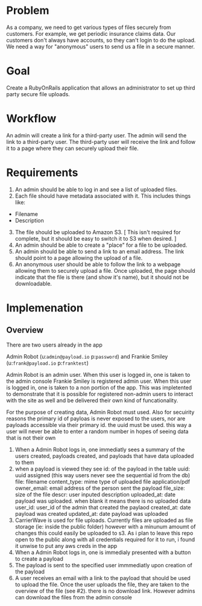 # Problem

As a company, we need to get various types of files securely from customers. For example, we get periodic insurance claims data. Our customers
don't always have accounts, so they can't login to do the upload. We need a way for "anonymous" users to send us a file in a secure manner.

# Goal
Create a RubyOnRails application that allows an administrator to set up third party secure file uploads.

# Workflow
An admin will create a link for a third-party user. The admin will send the link to a third-party user. The third-party user will receive the link and
follow it to a page where they can securely upload their file.

# Requirements
1. An admin should be able to log in and see a list of uploaded files.
2. Each file should have metadata associated with it. This includes things like:
  * Filename
  * Description
3. The file should be uploaded to Amazon S3. [ This isn't required for complete, but it should be easy to switch it to S3 when desired. ]
4. An admin should be able to create a "place" for a file to be uploaded.
5. An admin should be able to send a link to an email address. The link should point to a page allowing the upload of a file.
6. An anonymous user should be able to follow the link to a webpage allowing them to securely upload a file. Once uploaded, the page
should indicate that the file is there (and show it's name), but it should not be downloadable.

# Implemenation

## Overview

There are two users already in the app

Admin Robot (u:`admin@payload.io` p:`password`) and Frankie Smiley (u:`frank@payload.io` p:`franktest`)

Admin Robot is an admin user. When this user is logged in, one is taken to the admin console
Frankie Smiley is registered admin user.  When this user is logged in, one is taken to a non portion of the app. This was impletented to demonstrate that it is possible for registered non-admin users to interact with the site as well and be delivered their own kind of funcationality.

For the purpose of creating data, Admin Robot must used.  Also for secuirity reasons the primary id of payloas is never exposed to the users, nor are payloads accessible via their primary id.  the uuid must be used.  this way a user will never be able to enter a random number in hopes of seeing data that is not their own

1. When a Admin Robot logs in, one immediatly sees a summary of the users created, payloads created, and payloads that have data uploaded to them 
2. when a payload is viewed they see
id: of the payload in the table
uuid: uuid assigned (this way users never see the sequential id from the db)
file:  filename
content_type: mime type of uploaded file
application/pdf
owner_email: email address of the person sent the payload
file_size: size of the file
descr: user inputed description
uploaded_at: date payload was uploaded.  when blank it means there is no uploaded data
user_id: user_id of the admin that created the paylaod
created_at: date payload was created
updated_at: date payload was uploaded
3. CarrierWave is used for file uploads.  Currently files are uploaded as file storage (ie: inside the public folder) however with a minunum amoumt of changes this could easily be uploaded to s3.  As i plan to leave this repo open to the public along with all credentials required for it to run, i found it unwise to put any aws creds in the app
4. When a Admin Robot logs in, one is immedialy presented with a button to create a payload
5. The payload is sent to the specified user immmediatly upon creation of the payload
6. A user receives an email with a link to the payload that should be used to upload the file.  Once the user uploads the file, they are taken to the overview of the file (see #2). there is no download link.  However admins can download the files from the admin console